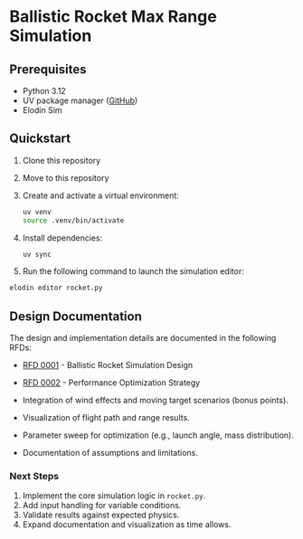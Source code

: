# Ballistic Rocket Max Range Simulation

## Prerequisites

- Python 3.12
- UV package manager ([GitHub](https://github.com/astral-sh/uv))
- Elodin Sim

## Quickstart

1. Clone this repository
1. Move to this repository
1. Create and activate a virtual environment:

   ```bash
   uv venv
   source .venv/bin/activate
   ```

1. Install dependencies:

   ```bash
   uv sync
   ```

1. Run the following command to launch the simulation editor:

```bash
elodin editor rocket.py
```

## Design Documentation

The design and implementation details are documented in the following RFDs:

- [RFD 0001](rfd/0001-simulation-design.md) - Ballistic Rocket Simulation Design
- [RFD 0002](rfd/0002-performance-optimization.md) - Performance Optimization Strategy

- Integration of wind effects and moving target scenarios (bonus points).
- Visualization of flight path and range results.
- Parameter sweep for optimization (e.g., launch angle, mass distribution).
- Documentation of assumptions and limitations.

### Next Steps

1. Implement the core simulation logic in `rocket.py`.
2. Add input handling for variable conditions.
3. Validate results against expected physics.
4. Expand documentation and visualization as time allows.

